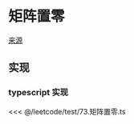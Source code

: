 # 矩阵置零
[来源](https://leetcode.cn/problems/set-matrix-zeroes/)

## 实现

### typescript 实现

<<< @/leetcode/test/73.矩阵置零.ts


